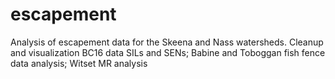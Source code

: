 # escapement
Analysis of escapement data for the Skeena and Nass watersheds.
Cleanup and visualization BC16 data SILs and SENs; Babine and Toboggan fish fence data analysis; Witset MR analysis
